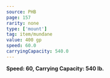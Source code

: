 ```yaml
---
source: PHB
page: 157
rarity: none
type: ['mount']
tag: item/mundane
value: 400 gp
speed: 60.0
carryingCapacity: 540.0
---
```


**Speed: 60, Carrying Capacity: 540 lb.**

